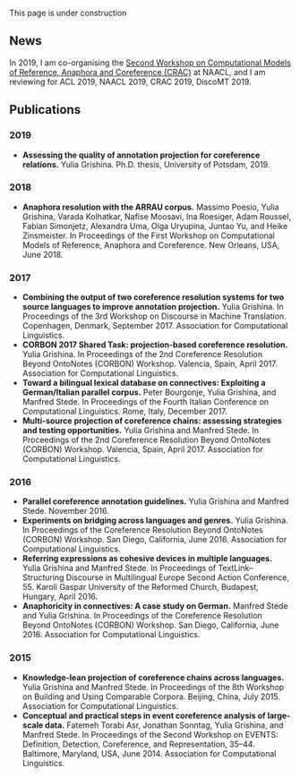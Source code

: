 This page is under construction

## News
In 2019, I am co-organising the <a href="https://sites.google.com/view/crac2019/"> Second Workshop on Computational Models of Reference, Anaphora and Coreference (CRAC)</a> at NAACL, and I am reviewing for ACL 2019, NAACL 2019, CRAC 2019, DiscoMT 2019.

## Publications

### 2019

* **Assessing the quality of annotation projection for coreference relations.** 
Yulia Grishina.
Ph.D. thesis, University of Potsdam, 2019.

### 2018

* **Anaphora resolution with the ARRAU corpus.** 
Massimo Poesio, Yulia Grishina, Varada Kolhatkar, Nafise Moosavi, Ina Roesiger, Adam Roussel, Fabian Simonjetz, Alexandra Uma, Olga Uryupina, Juntao Yu, and Heike Zinsmeister. In Proceedings of the First Workshop on Computational Models of Reference, Anaphora and Coreference. New Orleans, USA, June 2018.

### 2017

* **Combining the output of two coreference resolution systems for two source languages to improve annotation projection.**
Yulia Grishina. In Proceedings of the 3rd Workshop on Discourse in Machine Translation. Copenhagen, Denmark, September 2017. Association for Computational Linguistics.
* **CORBON 2017 Shared Task: projection-based coreference resolution.**
Yulia Grishina. In Proceedings of the 2nd Coreference Resolution Beyond OntoNotes (CORBON) Workshop. Valencia, Spain, April 2017. Association for Computational Linguistics.
* **Toward a bilingual lexical database on connectives: Exploiting a German/Italian parallel corpus.**
Peter Bourgonje, Yulia Grishina, and Manfred Stede. In Proceedings of the Fourth Italian Conference on Computational Linguistics. Rome, Italy, December 2017.
* **Multi-source projection of coreference chains: assessing strategies and testing opportunities.**
Yulia Grishina and Manfred Stede.
In Proceedings of the 2nd Coreference Resolution Beyond OntoNotes (CORBON) Workshop. Valencia, Spain, April 2017. Association for Computational Linguistics.

### 2016

* **Parallel coreference annotation guidelines.**
Yulia Grishina and Manfred Stede. November 2016. 
* **Experiments on bridging across languages and genres.**
Yulia Grishina. In Proceedings of the Coreference Resolution Beyond OntoNotes (CORBON) Workshop. San Diego, California, June 2016. Association for Computational Linguistics.
* **Referring expressions as cohesive devices in multiple languages.**
Yulia Grishina and Manfred Stede. In Proceedings of TextLink–Structuring Discourse in Multilingual Europe Second Action Conference, 55. Karoli Gaspar University of the Reformed Church, Budapest, Hungary, April 2016.
* **Anaphoricity in connectives: A case study on German.**
Manfred Stede and Yulia Grishina. In Proceedings of the Coreference Resolution Beyond OntoNotes (CORBON) Workshop. San Diego, California, June 2016. Association for Computational Linguistics. 

### 2015

* **Knowledge-lean projection of coreference chains across languages.**
Yulia Grishina and Manfred Stede. In Proceedings of the 8th Workshop on Building and Using Comparable Corpora. Beijing, China, July 2015. Association for Computational Linguistics. 
* **Conceptual and practical steps in event coreference analysis of large-scale data.**
Fatemeh Torabi Asr, Jonathan Sonntag, Yulia Grishina, and Manfred Stede. In Proceedings of the Second Workshop on EVENTS: Definition, Detection, Coreference, and Representation, 35–44. Baltimore, Maryland, USA, June 2014. Association for Computational Linguistics.
